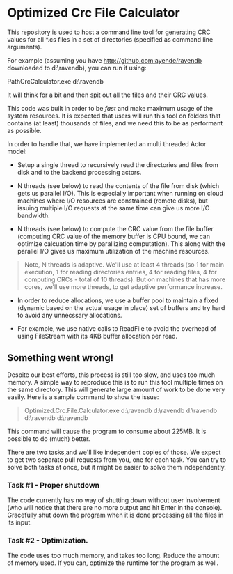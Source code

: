 # Optimized Crc File Calculator

This repository is used to host a command line tool for generating CRC values for all *.cs files in a set of directories
(specified as command line arguments).

For example (assuming you have http://github.com:ayende/ravendb downloaded to d:\ravendb), you can run it using:

PathCrcCalculator.exe d:\ravendb

It will think for a bit and then spit out all the files and their CRC values.

This code was built in order to be _fast_ and make maximum usage of the system resources. It is expected that users will run 
this tool on folders that contains (at least) thousands of files, and we need this to be as performant as possible.

In order to handle that, we have implemented an multi threaded Actor model:

* Setup a single thread to recursively read the directories and files from disk and to the backend processing actors.

* N threads (see below) to read the contents of the file from disk (which gets us parallel I/O). This is
  especially important when running on cloud machines where I/O resources are constrained (remote disks), but issuing
  multiple I/O requests at the same time can give us more I/O bandwidth.
  
* N threads (see below) to compute the CRC value from the file buffer (computing CRC value of the memory buffer is CPU bound,
  we can optimize calcuation time by parallizing computation). This along with the parallel I/O gives us maximum utilization
  of the machine resources.
  
>  Note, N threads is adaptive. We'll use at least 4 threads (so 1 for main execution, 1 for reading directories entries, 
> 4 for reading files, 4 for computing CRCs - total of 10 threads). But on machines that has more cores, we'll use more 
> threads, to get adaptive performance increase.

* In order to reduce allocations, we use a buffer pool to maintain a fixed (dynamic based on the actual usage in place) 
  set of buffers and try hard to avoid any unnecssary allocations.
  
* For example, we use native calls to ReadFile to avoid the overhead of using FileStream with its 4KB buffer allocation 
  per read.

## Something went wrong!

Despite our best efforts, this process is still too slow, and uses too much memory.
A simple way to reproduce this is to run this tool multiple times on the same directory. This will generate large amount of 
work to be done very easily.
Here is a sample command to show the issue:

> Optimized.Crc.File.Calculator.exe d:\ravendb d:\ravendb d:\ravendb d:\ravendb d:\ravendb

This command will cause the program to consume about 225MB. It is possible to do (much) better. 

There are two tasks,and we'll like independent copies of those. 
We expect to get two separate pull requests from you, one for each task. You can try to solve both tasks at once, but it 
might be easier to solve them independently.

### Task #1 - Proper shutdown

The code currently has no way of shutting down without user involvement (who will notice that there are no more output and hit Enter in the console).
Gracefully shut down the program when it is done processing all the files in its input.

### Task #2 - Optimization.

The code uses too much memory, and takes too long. Reduce the amount of memory used. If you can, optimize the runtime for the program as well.
